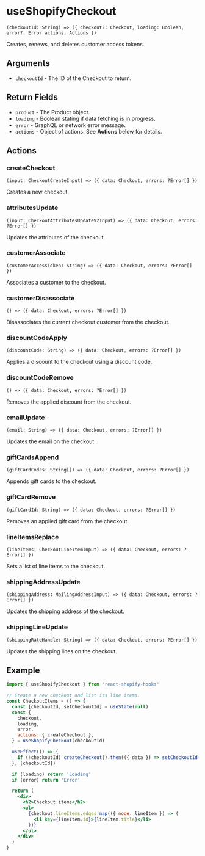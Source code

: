 # useShopifyCheckout

```
(checkoutId: String) => ({ checkout?: Checkout, loading: Boolean, error?: Error actions: Actions })
```

Creates, renews, and deletes customer access tokens.

## Arguments

- `checkoutId` - The ID of the Checkout to return.

## Return Fields

- `product` - The Product object.
- `loading` - Boolean stating if data fetching is in progress.
- `error` - GraphQL or network error message.
- `actions` - Object of actions. See **Actions** below for details.

## Actions

### createCheckout

```
(input: CheckoutCreateInput) => ({ data: Checkout, errors: ?Error[] })
```

Creates a new checkout.

### attributesUpdate

```
(input: CheckoutAttributesUpdateV2Input) => ({ data: Checkout, errors: ?Error[] })
```

Updates the attributes of the checkout.

### customerAssociate

```
(customerAccessToken: String) => ({ data: Checkout, errors: ?Error[] })
```

Associates a customer to the checkout.

### customerDisassociate

```
() => ({ data: Checkout, errors: ?Error[] })
```

Disassociates the current checkout customer from the checkout.

### discountCodeApply

```
(discountCode: String) => ({ data: Checkout, errors: ?Error[] })
```

Applies a discount to the checkout using a discount code.

### discountCodeRemove

```
() => ({ data: Checkout, errors: ?Error[] })
```

Removes the applied discount from the checkout.

### emailUpdate

```
(email: String) => ({ data: Checkout, errors: ?Error[] })
```

Updates the email on the checkout.

### giftCardsAppend

```
(giftCardCodes: String[]) => ({ data: Checkout, errors: ?Error[] })
```

Appends gift cards to the checkout.

### giftCardRemove

```
(giftCardId: String) => ({ data: Checkout, errors: ?Error[] })
```

Removes an applied gift card from the checkout.

### lineItemsReplace

```
(lineItems: CheckoutLineItemInput) => ({ data: Checkout, errors: ?Error[] })
```

Sets a list of line items to the checkout.

### shippingAddressUpdate

```
(shippingAddress: MailingAddressInput) => ({ data: Checkout, errors: ?Error[] })
```

Updates the shipping address of the checkout.

### shippingLineUpdate

```
(shippingRateHandle: String) => ({ data: Checkout, errors: ?Error[] })
```

Updates the shipping lines on the checkout.

## Example

```jsx
import { useShopifyCheckout } from 'react-shopify-hooks'

// Create a new checkout and list its line items.
const CheckoutItems = () => {
  const [checkoutId, setCheckoutId] = useState(null)
  const {
    checkout,
    loading,
    error,
    actions: { createCheckout },
  } = useShopifyCheckout(checkoutId)

  useEffect(() => {
    if (!checkoutId) createCheckout().then(({ data }) => setCheckoutId(data.id))
  }, [checkoutId])

  if (loading) return 'Loading'
  if (error) return 'Error'

  return (
    <div>
      <h2>Checkout items</h2>
      <ul>
        {checkout.lineItems.edges.map(({ node: lineItem }) => (
          <li key={lineItem.id}>{lineItem.title}</li>
        ))}
      </ul>
    </div>
  )
}
```
